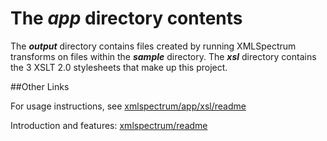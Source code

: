 The *app* directory contents
=======
The **_output_** directory contains files created by running XMLSpectrum transforms on files within the **_sample_** directory. The **_xsl_** directory contains the 3 XSLT 2.0 stylesheets that make up this project.

##Other Links

For usage instructions, see [xmlspectrum/app/xsl/readme](xsl/readme.md)

Introduction and features: [xmlspectrum/readme](../README.md)









